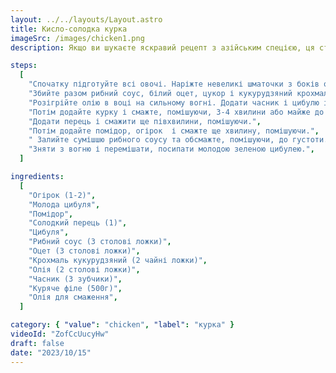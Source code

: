 ```yaml
---
layout: ../../layouts/Layout.astro
title: Кисло-солодка курка
imageSrc: /images/chicken1.png
description: Якщо ви шукаєте яскравий рецепт з азійським спецією, ця страва точно вас вразить. Готувати легко та швидко!

steps:
  [
    "Спочатку підготуйте всі овочі. Наріжте невеликі шматочки з боків огірка, щоб уникнути середньої частини з насінням. Викиньте насіння. Дрібно наріжте бліду частину ріпчастої цибулі, а потім зелені частини наріжте скибочками. Також наріжте всі овочі, що залишилися.",
    "Збийте разом рибний соус, білий оцет, цукор і кукурудзяний крохмаль. Відкладіть на потім.",
    "Розігрійте олію в воці на сильному вогні. Додати часник і цибулю і обсмажити кілька секунд, помішуючи.",
    "Потім додайте курку і смажте, помішуючи, 3-4 хвилини або майже до готовності.",
    "Додати перець і смажити ще півхвилини, помішуючи.",
    "Потім додайте помідор, огірок  і смажте ще хвилину, помішуючи.",
    " Залийте сумішшю рибного соусу та обсмажте, помішуючи, до густоти.",
    "Зняти з вогню і перемішати, посипати молодою зеленою цибулею.",
  ]

ingredients:
  [
    "Огірок (1-2)",
    "Молода цибуля",
    "Помідор",
    "Солодкий перець (1)",
    "Цибуля",
    "Рибний соус (3 столові ложки)",
    "Оцет (3 столові ложки)",
    "Крохмаль кукурудзяний (2 чайні ложки)",
    "Олія (2 столові ложки)",
    "Часник (3 зубчики)",
    "Куряче філе (500г)",
    "Олія для смаження",
  ]

category: { "value": "chicken", "label": "курка" }
videoId: "ZofCcUucyHw"
draft: false
date: "2023/10/15"
---
```


